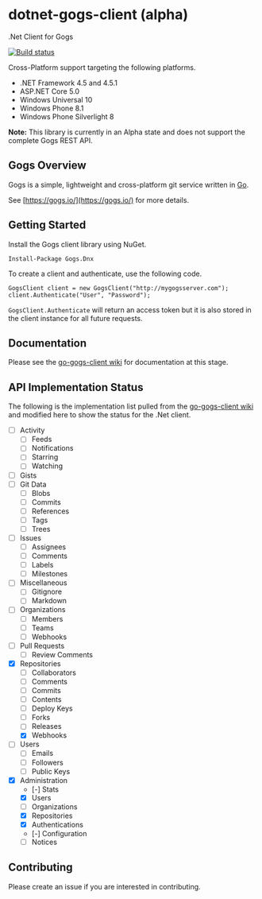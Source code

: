 # dotnet-gogs-client (alpha)
.Net Client for Gogs

[![Build status](https://ci.appveyor.com/api/projects/status/q60gshgxeg7gp0lj?svg=true)](https://ci.appveyor.com/project/davidpurkiss/dotnet-gogs-client)

Cross-Platform support targeting the following platforms.

* .NET Framework 4.5 and 4.5.1
* ASP.NET Core 5.0
* Windows Universal 10
* Windows Phone 8.1
* Windows Phone Silverlight 8

**Note:** This library is currently in an Alpha state and does not support the complete Gogs REST API.

## Gogs Overview
Gogs is a simple, lightweight and cross-platform git service written in [Go](https://golang.org/).

See [https://gogs.io/](https://gogs.io/) for more details.

## Getting Started
Install the Gogs client library using NuGet.
```
Install-Package Gogs.Dnx
```

To create a client and authenticate, use the following code.

```
GogsClient client = new GogsClient("http://mygogsserver.com");
client.Authenticate("User", "Password");
```

`GogsClient.Authenticate` will return an access token but it is also stored in the client instance for all future requests.

## Documentation
Please see the [go-gogs-client wiki](https://github.com/gogits/go-gogs-client/wiki) for documentation at this stage.

## API Implementation Status
The following is the implementation list pulled from the [go-gogs-client wiki](https://github.com/gogits/go-gogs-client/wiki) and modified here to show the status for the .Net client.
- [ ] Activity
    - [ ] Feeds
    - [ ] Notifications
    - [ ] Starring
    - [ ] Watching
- [ ] Gists
- [ ] Git Data
    - [ ] Blobs
    - [ ] Commits
    - [ ] References
    - [ ] Tags
    - [ ] Trees
- [ ] Issues
    - [ ] Assignees
    - [ ] Comments
    - [ ] Labels
    - [ ] Milestones
- [ ] Miscellaneous
    - [ ] Gitignore
    - [ ] Markdown
- [ ] Organizations
    - [ ] Members
    - [ ] Teams
    - [ ] Webhooks
- [ ] Pull Requests
    - [ ] Review Comments
- [x] Repositories
    - [ ] Collaborators
    - [ ] Comments
    - [ ] Commits
    - [ ] Contents
    - [ ] Deploy Keys
    - [ ] Forks
    - [ ] Releases
    - [x] Webhooks
- [ ] Users
    - [ ] Emails
    - [ ] Followers
    - [ ] Public Keys
- [x] Administration
    - [-] Stats
    - [x] Users
    - [ ] Organizations
    - [x] Repositories
    - [x] Authentications
    - [-] Configuration
    - [ ] Notices

## Contributing
Please create an issue if you are interested in contributing.